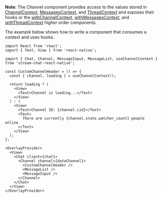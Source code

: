 **Note:** The Channel component provides access to the values stored in [ChannelContext](#channelcontext), [MessagesContext](#messagescontext), and [ThreadContext](#threadcontext) and exposes their hooks or the [withChannelContext](#withchannelcontext), [withMessagesContext](#withmessagescontext), and [withThreadContext](#withthreadcontext) higher order components.

The example below shows how to write a component that consumes a context and uses hooks.

```tsx static
import React from 'react';
import { Text, View } from 'react-native';

import { Chat, Channel, MessageInput, MessageList, useChannelContext } from 'stream-chat-react-native';

const CustomChannelHeader = () => {
  const { channel, loading } = useChannelContext();

  return loading ? (
    <View>
      <Text>Channel is loading...</Text>
    </View>
  ) : (
    <View>
      <Text>Channel ID: {channel.cid}</Text>
      <Text>
        There are currently {channel.state.watcher_count} people online
      </Text>
    </View>
  );
};

<OverlayProvider>
  <View>
    <Chat client={chat}>
      <Channel channel={dataChannel}>
        <CustomChannelHeader />
        <MessageList />
        <MessageInput />
      </Channel>
    </Chat>
  </View>
</OverlayProvider>
```
